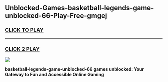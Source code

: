 
## Unblocked-Games-basketball-legends-game-unblocked-66-Play-Free-gmgej
<h3>
<a href="https://premium76.site?title=basketball-legends-game-unblocked-66&ref=23A">CLICK TO PLAY</a></h3>
<hr>

<h3>
<a href="https://premium76.site?title=basketball-legends-game-unblocked-66&ref=23A">CLICK 2 PLAY</a>
  
</h3>

<a href="https://premium76.site?title=basketball-legends-game-unblocked-66&ref=23A"><img src="https://clearcache.store/games.png"></a>


**basketball-legends-game-unblocked-66 games unblocked: Your Gateway to Fun and Accessible Online Gaming**
